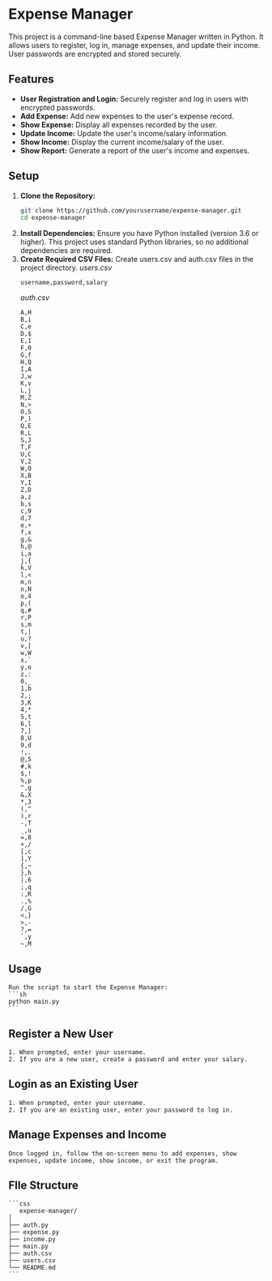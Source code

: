 # Expense Manager

This project is a command-line based Expense Manager written in Python. It allows users to register, log in, manage expenses, and update their income. User passwords are encrypted and stored securely.

## Features

- **User Registration and Login:** Securely register and log in users with encrypted passwords.
- **Add Expense:** Add new expenses to the user's expense record.
- **Show Expense:** Display all expenses recorded by the user.
- **Update Income:** Update the user's income/salary information.
- **Show Income:** Display the current income/salary of the user.
- **Show Report:** Generate a report of the user's income and expenses.

## Setup

1. **Clone the Repository:**
   ```sh
   git clone https://github.com/yourusername/expense-manager.git
   cd expense-manager
   ```
2. **Install Dependencies:**
    Ensure you have Python installed (version 3.6 or higher). This project uses standard Python libraries, so no additional dependencies are required.
3. **Create Required CSV Files:**
    Create users.csv and auth.csv files in the project directory.
    *users.csv*
    ```csv
    username,password,salary
    ```
    *auth.csv*
    ```csv
    A,H
    B,i
    C,e
    D,$
    E,1
    F,0
    G,f
    H,Q
    I,A
    J,w
    K,v
    L,j
    M,Z
    N,>
    O,S
    P,)
    Q,E
    R,L
    S,J
    T,F
    U,C
    V,2
    W,O
    X,B
    Y,I
    Z,D
    a,z
    b,s
    c,9
    d,7
    e,+
    f,x
    g,&
    h,@
    i,a
    j,{
    k,V
    l,<
    m,n
    n,N
    o,4
    p,(
    q,#
    r,P
    s,m
    t,|
    u,?
    v,[
    w,W
    x,`
    y,o
    z,:
    0,_
    1,b
    2,;
    3,K
    4,*
    5,t
    6,l
    7,]
    8,U
    9,d
    !,.
    @,5
    #,k
    $,!
    %,p
    ^,g
    &,X
    *,3
    (,^
    ),r
    -,T
    _,u
    =,8
    +,/
    [,c
    ],Y
    {,~
    },h
    |,6
    ;,q
    :,R
    .,%
    /,G
    <,}
    >,-
    ?,=
    `,y
    ~,M

    ```
## Usage
    Run the script to start the Expense Manager:
    ```sh
    python main.py
    ```

## Register a New User
    1. When prompted, enter your username.
    2. If you are a new user, create a password and enter your salary.

## Login as an Existing User
    1. When prompted, enter your username.
    2. If you are an existing user, enter your password to log in.

## Manage Expenses and Income
    Once logged in, follow the on-screen menu to add expenses, show expenses, update income, show income, or exit the program.

## FIle Structure
    ```css
       expense-manager/
    │
    ├── auth.py
    ├── expense.py
    ├── income.py
    ├── main.py
    ├── auth.csv
    ├── users.csv
    └── README.md
    ```



